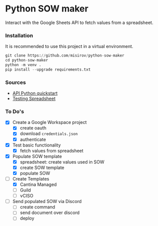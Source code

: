 # Python SOW maker

Interact with the Google Sheets API to fetch values from a spreadsheet.


### Installation

It is recommended to use this project in a virtual environment.
```python
git clone https://github.com/misirov/python-sow-maker
cd python-sow-maker
python -m venv .
pip install --upgrade requirements.txt
```


### Sources

- [API Python quickstart](https://developers.google.com/sheets/api/quickstart/python)
- [Testing Spreadsheet](https://docs.google.com/spreadsheets/d/1tmQe3KLCsw1RwR325s_u1ADGOtaBCUQJOa0yn2OU7V0/edit#gid=0)


### To Do's
- [x] Create a Google Workspace project  
    - [x] create oauth
    - [x] download `credentials.json`
    - [x] authenticate
- [x] Test basic functionality
    - [x] fetch values from spreadsheet
- [x] Populate SOW template
    - [x] spreadsheet: create values used in SOW
    - [x] create SOW template
    - [x] populate SOW
- [ ] Create Templates
    - [x] Cantina Managed
    - [ ] Guild
    - [ ] vCISO
- [ ] Send populated SOW via Discord
    - [ ] create command
    - [ ] send document over discord
    - [ ] deploy 
